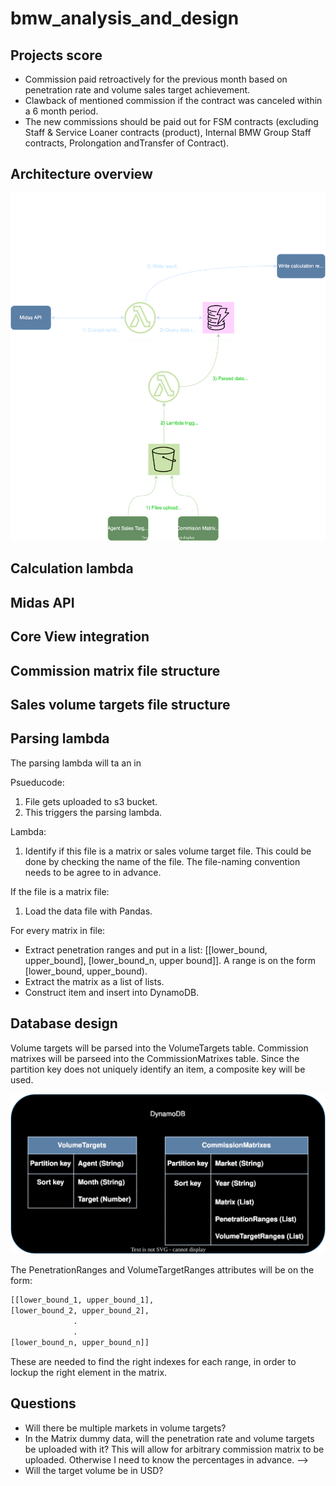 # bmw_analysis_and_design

## Projects score
- Commission paid retroactively for the previous month based on penetration rate and volume sales target achievement.
- Clawback of mentioned commission if the contract was canceled within a 6 month period.
- The new commissions should be paid out for FSM contracts (excluding Staff & Service Loaner contracts (product), Internal BMW Group Staff contracts, Prolongation andTransfer of Contract).


## Architecture overview 

![Initial draft of architecture](architecture.svg)

## Calculation lambda

## Midas API

## Core View integration

## Commission matrix file structure

## Sales volume targets file structure

## Parsing lambda
The parsing lambda will ta an in

Psueducode:
1. File gets uploaded to s3 bucket.
2. This triggers the parsing lambda.

Lambda:
1. Identify if this file is a matrix or sales volume target file. This could be done by checking the name of the file. The file-naming convention needs to be agree to in advance.

If the file is a matrix file:
1. Load the data file with Pandas.

For every matrix in file:
- Extract penetration ranges and put in a list: [[lower_bound, upper_bound], [lower_bound_n, upper bound]]. A range is on the form [lower_bound, upper_bound).
- Extract the matrix as a list of lists.
- Construct item and insert into DynamoDB.


## Database design
Volume targets will be parsed into the VolumeTargets table. Commission matrixes will be parseed into the CommissionMatrixes table. Since the partition key does not uniquely identify an item, a composite key will be used. 


![Initial draft of architecture](database.svg)

The PenetrationRanges and VolumeTargetRanges attributes will be on the form: 
```python
[[lower_bound_1, upper_bound_1],
[lower_bound_2, upper_bound_2],
              .
              .
[lower_bound_n, upper_bound_n]]
```
These are needed to find the right indexes for each range, in order to lockup the right element in the matrix.


## Questions
- Will there be multiple markets in volume targets?
- In the Matrix dummy data, will the penetration rate and volume targets be uploaded with it? This will allow for arbitrary commission matrix to be uploaded. Otherwise I need to know the percentages in advance. --> 
- Will the target volume be in USD?